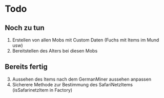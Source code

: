 # Todo
## Noch zu tun
  1. Erstellen von allen Mobs mit Custom Daten (Fuchs mit Items im Mund usw)
  2. Bereitstellen des Alters bei diesen Mobs

## Bereits fertig
  3. Aussehen des Items nach dem GermanMiner aussehen anpassen
  4. Sicherere Methode zur Bestimmung des SafariNetzItems (isSafarinetzItem in Factory)

